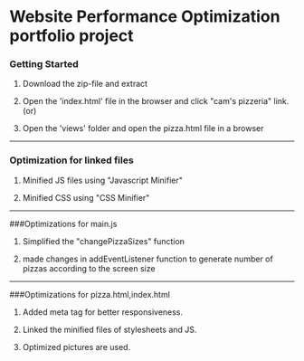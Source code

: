 # Website Performance Optimization portfolio project

### Getting Started 

1. Download the zip-file and extract

2. Open the 'index.html' file in the browser and click "cam's pizzeria" link. (or) 

3. Open the 'views' folder and open the pizza.html file in a browser

---


### Optimization for linked files 

1. Minified JS files using "Javascript Minifier"

2. Minified CSS using "CSS Minifier"

---


###Optimizations for main.js

1. Simplified the "changePizzaSizes" function

2. made changes in addEventListener function to generate number of pizzas according to the screen size

---


###Optimizations for pizza.html,index.html

1. Added meta tag for better responsiveness.

2. Linked the minified files of stylesheets and JS.

3. Optimized pictures are used.

